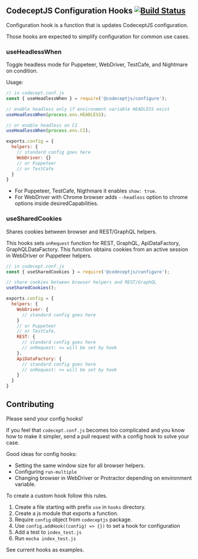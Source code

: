 ## CodeceptJS Configuration Hooks [![Build Status](https://travis-ci.org/codecept-js/configure.svg?branch=master)](https://travis-ci.org/codecept-js/configure)

Configuration hook is a function that is updates CodeceptJS configuration.

Those hooks are expected to simplify configuration for common use cases.

### useHeadlessWhen

Toggle headless mode for Puppeteer, WebDriver, TestCafe, and Nightmare on condition.

Usage:

```js
// in codecept.conf.js
const { useHeadlessWhen } = require('@codeceptjs/configure');

// enable headless only if environment variable HEADLESS exist
useHeadlessWhen(process.env.HEADLESS); 

// or enable headless on CI
useHeadlessWhen(process.env.CI); 

exports.config = {
  helpers: {
    // standard config goes here
    WebDriver: {} 
    // or Puppeteer
    // or TestCafe
  }
}
```

* For Puppeteer, TestCafe, Nigthmare it enables `show: true`.
* For WebDriver with Chrome browser adds `--headless` option to chrome options inside desiredCapabilities.

### useSharedCookies

Shares cookies between browser and REST/GraphQL helpers.

This hooks sets `onRequest` function for REST, GraphQL, ApiDataFactory, GraphQLDataFactory.
This function obtains cookies from an active session in WebDriver or Puppeteer helpers.

```js
// in codecept.conf.js
const { useSharedCookies } = require('@codeceptjs/configure');

// share cookies between browser helpers and REST/GraphQL
useSharedCookies();

exports.config = {
  helpers: {
    WebDriver: {
      // standard config goes here      
    } 
    // or Puppeteer
    // or TestCafe,
    REST: {
      // standard config goes here      
      // onRequest: <= will be set by hook
    },
    ApiDataFactory: {
      // standard config goes here
      // onRequest: <= will be set by hook
    }
  }
}

```

## Contributing

Please send your config hooks!

If you feel that `codecept.conf.js` becomes too complicated and you know how to make it simpler, 
send a pull request with a config hook to solve your case.

Good ideas for config hooks:

* Setting the same window size for all browser helpers.
* Configuring `run-multiple`
* Changing browser in WebDriver or Protractor depending on environment variable.

To create a custom hook follow this rules.

1. Create a file starting with prefix `use` in `hooks` directory.
2. Create a js module that exports a function.
3. Require `config` object from `codeceptjs` package.
4. Use `config.addHook((config) => {})` to set a hook for configuration
5. Add a test to `index_test.js`
6. Run `mocha index_test.js`

See current hooks as examples.

